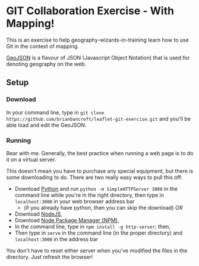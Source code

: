 # GIT Collaboration Exercise - With Mapping!

This is an exercise to help geography-wizards-in-training learn how to use Git in the context of mapping. 

[GeoJSON](http://geojson.org/) is a flavour of JSON (Javascript Object Notation) that is used for denoting geography on the web. 

## Setup

### Download

In your command line, type in `git clone https://github.com/brianbancroft/leaflet-git-exercise.git` and you'll be able load and edit the GeoJSON. 

### Running

Bear with me. Generally, the best practice when running a web page is to do it on a virtual server. 

This doesn't mean you have to purchase any special equipment, but there is some downloading to do. There are two really easy ways to pull this off:

- Download [Python](https://www.python.org/downloads/) and run `python -m SimpleHTTPServer 3000` in the command line while you're in the right directory, then  type in `localhost:3000` in your web browser address bar
  * (if you already have python, then you can skip the download)
*OR*
- Download [NodeJS](https://nodejs.org/en/download/),
- Download [Node Package Manager (NPM)](https://docs.npmjs.com/getting-started/installing-node),
- In the command line, type in `npm install -g http-server`; then,
- Then type in `serve` in the command line (in the proper directory) and `localhost:3000` in the address bar

You don't have to reset either server when you've modified the files in the directory. Just refresh the browser!
